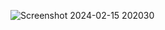 ![Screenshot 2024-02-15 202030](https://github.com/Atharva-15/Rock-Paper-Scissor-Game/assets/109329577/a32343ee-8df2-4ca4-a92b-32eda395764d)
